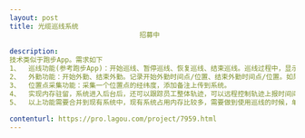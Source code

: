 ```yaml
---                
layout: post       
title: 光缆巡线系统
                                招募中
           
description: 
技术类似于跑步App。需求如下
1、	巡线功能(参考跑步App)：开始巡线、暂停巡线、恢复巡线、结束巡线。巡线过程中，显示地图、当前位置、运动轨迹、巡线时间、平均速度、距离等信息。巡线轨迹保存到服务器（可能使用百度鹰眼）。巡线过程中可以拍照上传。如果开始巡线、结束巡线不在指定的位置，则需要拍照说明。开始巡线时，可以选择线路属于哪个大区、哪个维护区、哪个段落。
2、	外勤功能：开始外勤、结束外勤。记录开始外勤时间点/位置、结束外勤时间点/位置。如果开始外勤、结束外勤不在指定位置，则需要拍照上传。
3、	位置点采集功能：采集一个位置点的经纬度，添加备注上传到系统。
4、	实现内存驻留，系统进入后台后，还可以跟踪员工整体轨迹，可以远程控制轨迹上报时间间隔。
5、	以上功能需要合并到现有系统中，现有系统占用内存比较多，需要做到使用巡线的时候，单独只开巡线模块，其他模块不占用内存。要尽量减少系统耗电。
     
contenturl: https://pro.lagou.com/project/7959.html      
---                 
```

